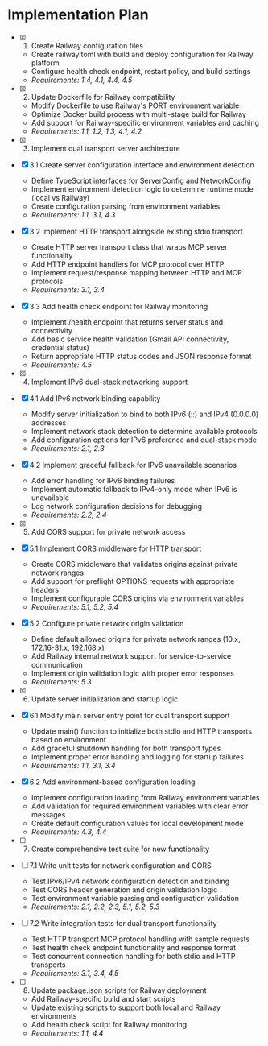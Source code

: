 # Implementation Plan

- [x] 1. Create Railway configuration files
  - Create railway.toml with build and deploy configuration for Railway platform
  - Configure health check endpoint, restart policy, and build settings
  - _Requirements: 1.4, 4.1, 4.4, 4.5_

- [x] 2. Update Dockerfile for Railway compatibility
  - Modify Dockerfile to use Railway's PORT environment variable
  - Optimize Docker build process with multi-stage build for Railway
  - Add support for Railway-specific environment variables and caching
  - _Requirements: 1.1, 1.2, 1.3, 4.1, 4.2_

- [x] 3. Implement dual transport server architecture
- [x] 3.1 Create server configuration interface and environment detection
  - Define TypeScript interfaces for ServerConfig and NetworkConfig
  - Implement environment detection logic to determine runtime mode (local vs Railway)
  - Create configuration parsing from environment variables
  - _Requirements: 1.1, 3.1, 4.3_

- [x] 3.2 Implement HTTP transport alongside existing stdio transport
  - Create HTTP server transport class that wraps MCP server functionality
  - Add HTTP endpoint handlers for MCP protocol over HTTP
  - Implement request/response mapping between HTTP and MCP protocols
  - _Requirements: 3.1, 3.4_

- [x] 3.3 Add health check endpoint for Railway monitoring
  - Implement /health endpoint that returns server status and connectivity
  - Add basic service health validation (Gmail API connectivity, credential status)
  - Return appropriate HTTP status codes and JSON response format
  - _Requirements: 4.5_

- [x] 4. Implement IPv6 dual-stack networking support
- [x] 4.1 Add IPv6 network binding capability
  - Modify server initialization to bind to both IPv6 (::) and IPv4 (0.0.0.0) addresses
  - Implement network stack detection to determine available protocols
  - Add configuration options for IPv6 preference and dual-stack mode
  - _Requirements: 2.1, 2.3_

- [x] 4.2 Implement graceful fallback for IPv6 unavailable scenarios
  - Add error handling for IPv6 binding failures
  - Implement automatic fallback to IPv4-only mode when IPv6 is unavailable
  - Log network configuration decisions for debugging
  - _Requirements: 2.2, 2.4_

- [x] 5. Add CORS support for private network access
- [x] 5.1 Implement CORS middleware for HTTP transport
  - Create CORS middleware that validates origins against private network ranges
  - Add support for preflight OPTIONS requests with appropriate headers
  - Implement configurable CORS origins via environment variables
  - _Requirements: 5.1, 5.2, 5.4_

- [x] 5.2 Configure private network origin validation
  - Define default allowed origins for private network ranges (10.x, 172.16-31.x, 192.168.x)
  - Add Railway internal network support for service-to-service communication
  - Implement origin validation logic with proper error responses
  - _Requirements: 5.3_

- [x] 6. Update server initialization and startup logic
- [x] 6.1 Modify main server entry point for dual transport support
  - Update main() function to initialize both stdio and HTTP transports based on environment
  - Add graceful shutdown handling for both transport types
  - Implement proper error handling and logging for startup failures
  - _Requirements: 1.1, 3.1, 3.4_

- [x] 6.2 Add environment-based configuration loading
  - Implement configuration loading from Railway environment variables
  - Add validation for required environment variables with clear error messages
  - Create default configuration values for local development mode
  - _Requirements: 4.3, 4.4_

- [ ] 7. Create comprehensive test suite for new functionality
- [ ] 7.1 Write unit tests for network configuration and CORS
  - Test IPv6/IPv4 network configuration detection and binding
  - Test CORS header generation and origin validation logic
  - Test environment variable parsing and configuration validation
  - _Requirements: 2.1, 2.2, 2.3, 5.1, 5.2, 5.3_

- [ ] 7.2 Write integration tests for dual transport functionality
  - Test HTTP transport MCP protocol handling with sample requests
  - Test health check endpoint functionality and response format
  - Test concurrent connection handling for both stdio and HTTP transports
  - _Requirements: 3.1, 3.4, 4.5_

- [ ] 8. Update package.json scripts for Railway deployment
  - Add Railway-specific build and start scripts
  - Update existing scripts to support both local and Railway environments
  - Add health check script for Railway monitoring
  - _Requirements: 1.1, 4.4_